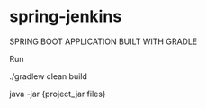 # spring-jenkins

SPRING BOOT APPLICATION BUILT WITH GRADLE

Run

./gradlew clean build

java -jar {project_jar files}
